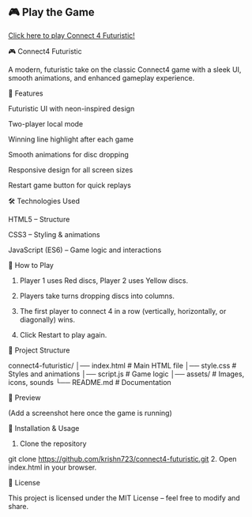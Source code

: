 ## 🎮 Play the Game  
[Click here to play Connect 4 Futuristic!](https://krishn723.github.io/connect4-futuristic/)


🎮 Connect4 Futuristic

A modern, futuristic take on the classic Connect4 game with a sleek UI, smooth animations, and enhanced gameplay experience.

🚀 Features

Futuristic UI with neon-inspired design

Two-player local mode

Winning line highlight after each game

Smooth animations for disc dropping

Responsive design for all screen sizes

Restart game button for quick replays


🛠️ Technologies Used

HTML5 – Structure

CSS3 – Styling & animations

JavaScript (ES6) – Game logic and interactions


🎯 How to Play

1. Player 1 uses Red discs, Player 2 uses Yellow discs.


2. Players take turns dropping discs into columns.


3. The first player to connect 4 in a row (vertically, horizontally, or diagonally) wins.


4. Click Restart to play again.



📂 Project Structure

connect4-futuristic/
│── index.html        # Main HTML file
│── style.css         # Styles and animations
│── script.js         # Game logic
│── assets/           # Images, icons, sounds
└── README.md         # Documentation

📸 Preview

(Add a screenshot here once the game is running)

🔧 Installation & Usage

1. Clone the repository

git clone 
https://github.com/krishn723/connect4-futuristic.git
2. Open index.html in your browser.



📜 License

This project is licensed under the MIT License – feel free to modify and share.

